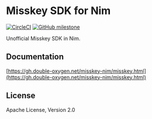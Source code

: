 # Misskey SDK for Nim

[![CircleCI](https://dl.circleci.com/status-badge/img/gh/Double-oxygeN/misskey-nim/tree/master.svg?style=svg)](https://dl.circleci.com/status-badge/redirect/gh/Double-oxygeN/misskey-nim/tree/master)
[![GitHub milestone](https://img.shields.io/github/milestones/progress-percent/Double-oxygeN/misskey-nim/1?style=flat)](https://github.com/Double-oxygeN/misskey-nim/milestone/1)

Unofficial Misskey SDK in Nim.

## Documentation

[https://gh.double-oxygen.net/misskey-nim/misskey.html](https://gh.double-oxygen.net/misskey-nim/misskey.html)

## License

Apache License, Version 2.0
